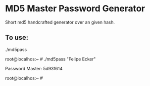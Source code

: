 MD5 Master Password Generator
=============================

Short md5 handcrafted generator over an given hash.


## To use:
./md5pass <some string>

root@localhos:~ # ./md5pass "Felipe Ecker"

Password Master: 5d93f614

root@localhos:~ #
